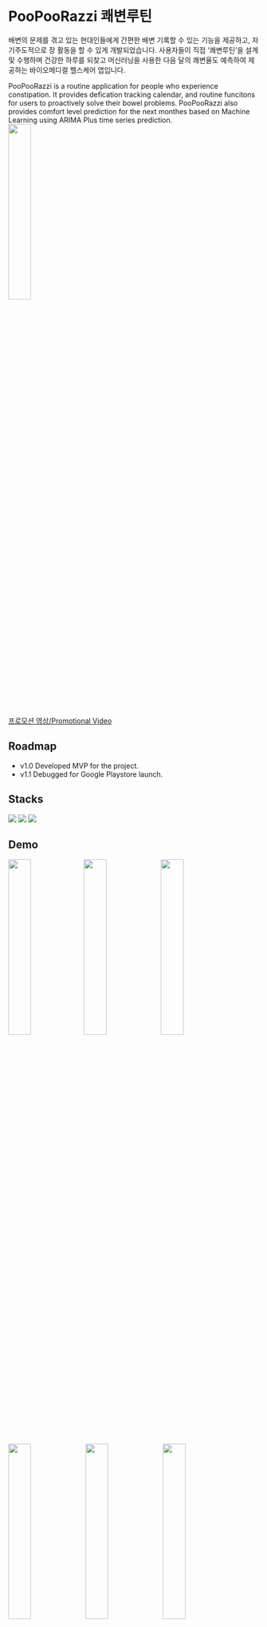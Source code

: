 

# PooPooRazzi 쾌변루틴
배변의 문제를 겪고 있는 현대인들에게 간편한 배변 기록할 수 있는 기능을 제공하고, 자기주도적으로 장 활동을 할 수 있게 개발되었습니다. 사용자들이 직접 ‘쾌변루틴’을 설계 및 수행하며 건강한 하루를 되찾고 머신러닝을 사용한 다음 달의 쾌변율도 예측하여 제공하는 바이오메디컬 헬스케어 앱입니다.

PooPooRazzi is a routine application for people who experience constipation. It provides defication tracking calendar, and routine funcitons for users to proactively solve their bowel problems.
PooPooRazzi also provides comfort level prediction for the next monthes based on Machine Learning using ARIMA Plus time series prediction.
<br>
<img src = "https://firebasestorage.googleapis.com/v0/b/portfolio-f64ed.appspot.com/o/%E1%84%8F%E1%85%AB%E1%84%87%E1%85%A7%E1%86%AB%E1%84%85%E1%85%AE%E1%84%90%E1%85%B5%E1%86%AB_0%E1%84%85%E1%85%A9%E1%84%80%E1%85%A9.png?alt=media&token=c9064bc7-d3f7-4080-9e7e-9eedf2b41f50" width = 30%>


[프로모션 영상/Promotional Video](https://www.youtube.com/watch?v=EDdkB7m8e6U&ab_channel=%EC%9D%B4%EA%B0%95%EB%AF%BC)

## Roadmap

- v1.0 Developed MVP for the project.
- v1.1 Debugged for Google Playstore launch.

## Stacks

[![](https://img.shields.io/badge/Flutter-02569B?style=for-the-badge&logo=flutter&logoColor=white)]()
[![](https://img.shields.io/badge/Firestore-orange?style=for-the-badge&logo=google&logoColor=white)]()
[![](https://img.shields.io/badge/Figma-F24E1E?style=for-the-badge&logo=figma&logoColor=white)]()






## Demo
<img src="https://firebasestorage.googleapis.com/v0/b/portfolio-f64ed.appspot.com/o/%E1%84%8F%E1%85%AB%E1%84%87%E1%85%A7%E1%86%AB%E1%84%85%E1%85%AE%E1%84%90%E1%85%B5%E1%86%AB_2%E1%84%86%E1%85%A6%E1%84%8B%E1%85%B5%E1%86%AB%E1%84%92%E1%85%AA%E1%84%86%E1%85%A7%E1%86%AB.jpeg?alt=media&token=a24a550a-12ae-4c94-8682-297827fcc2d8" width=30%><img src="[https://firebasestorage.googleapis.com/v0/b/portfolio-f64ed.appspot.com/o/%E1%84%8F%E1%85%AB%E1%84%87%E1%85%A7%E1%86%AB%E1%84%85%E1%85%AE%E1%84%90%E1%85%B5%E1%86%AB_2%E1%84%86%E1%85%A6%E1%84%8B%E1%85%B5%E1%86%AB%E1%84%92%E1%85%AA%E1%84%86%E1%85%A7%E1%86%AB.jpeg?alt=media&token=a24a550a-12ae-4c94-8682-297827fcc2d8](https://firebasestorage.googleapis.com/v0/b/portfolio-f64ed.appspot.com/o/%E1%84%8F%E1%85%AB%E1%84%87%E1%85%A7%E1%86%AB%E1%84%85%E1%85%AE%E1%84%90%E1%85%B5%E1%86%AB_2%E1%84%86%E1%85%A6%E1%84%8B%E1%85%B5%E1%86%AB%E1%84%92%E1%85%AA%E1%84%86%E1%85%A7%E1%86%AB.jpeg?alt=media&token=a24a550a-12ae-4c94-8682-297827fcc2d8)" width=30%>
<img src="https://firebasestorage.googleapis.com/v0/b/portfolio-f64ed.appspot.com/o/%E1%84%8F%E1%85%AB%E1%84%87%E1%85%A7%E1%86%AB%E1%84%85%E1%85%AE%E1%84%90%E1%85%B5%E1%86%AB_3%E1%84%87%E1%85%A2%E1%84%87%E1%85%A7%E1%86%AB%E1%84%80%E1%85%B5%E1%84%85%E1%85%A9%E1%86%A8%E1%84%92%E1%85%AA%E1%84%86%E1%85%A7%E1%86%AB.jpeg?alt=media&token=a9a26d1b-c2c7-4725-8e26-089af77c1603" width=30%>
<img src="https://firebasestorage.googleapis.com/v0/b/portfolio-f64ed.appspot.com/o/%E1%84%8F%E1%85%AB%E1%84%87%E1%85%A7%E1%86%AB%E1%84%85%E1%85%AE%E1%84%90%E1%85%B5%E1%86%AB_6%E1%84%85%E1%85%AE%E1%84%90%E1%85%B5%E1%86%AB%20%E1%84%89%E1%85%AE%E1%84%92%E1%85%A2%E1%86%BC%20%E1%84%8C%E1%85%AE%E1%86%BC%20%E1%84%92%E1%85%AA%E1%84%86%E1%85%A7%E1%86%AB.jpeg?alt=media&token=28177cfb-ea07-4a05-a179-e1db31366090" width=30%>
<img src="https://firebasestorage.googleapis.com/v0/b/portfolio-f64ed.appspot.com/o/%E1%84%8F%E1%85%AB%E1%84%87%E1%85%A7%E1%86%AB%E1%84%85%E1%85%AE%E1%84%90%E1%85%B5%E1%86%AB_7%E1%84%85%E1%85%AE%E1%84%90%E1%85%B5%E1%86%AB%E1%84%8C%E1%85%A9%E1%86%BC%E1%84%85%E1%85%AD%E1%84%92%E1%85%AA%E1%84%86%E1%85%A7%E1%86%AB.jpeg?alt=media&token=28881db2-f991-42fc-ac53-d53d7687660b" width=30%>
<img src="https://firebasestorage.googleapis.com/v0/b/portfolio-f64ed.appspot.com/o/%E1%84%8F%E1%85%AB%E1%84%87%E1%85%A7%E1%86%AB%E1%84%85%E1%85%AE%E1%84%90%E1%85%B5%E1%86%AB_8%E1%84%85%E1%85%B5%E1%84%91%E1%85%A9%E1%84%90%E1%85%B3%E1%84%92%E1%85%AA%E1%84%86%E1%85%A7%E1%86%AB.jpeg?alt=media&token=5a55e08d-c6f4-414f-b5ee-479e0d24f66e" width=30%>


## ETL 파이프라인
![ETL](https://github.com/alexcho617/HEM-Routine-App/assets/38528052/807dd4bc-02c0-46e8-aa2c-ecd122f06c8d)

## License

[MIT](https://choosealicense.com/licenses/mit/)

